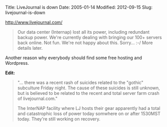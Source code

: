 Title: LiveJournal is down
Date: 2005-01-14
Modified: 2012-09-15
Slug: livejournal-is-down

<a href="http://www.livejournal.com/" >http://www.livejournal.com/</a>
<blockquote>Our data center (Internap) lost all its power, including redundant backup power. We're currently dealing with bringing our 100+ servers back online. Not fun. We're not happy about this. Sorry... :-/ More details later.</blockquote>
Another reason why everybody should find some free hosting and Wordpress.

<b>Edit:</b>
<blockquote>"... there was a recent rash of suicides related to the "gothic" subculture Friday night. The cause of these suicides is still unknown, but is believed to be related to the recent and total server farm crash of livejournal.com."

The InterNAP facility where LJ hosts their gear apparently had a total and catastrophic loss of power today somwhere on or after 1530MST today. They're still working on recovery.</blockquote>
